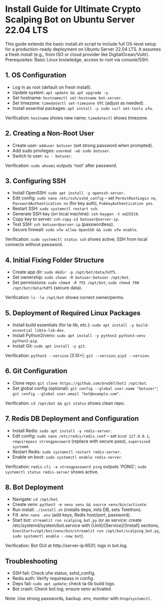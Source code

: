 # Install Guide for Ultimate Crypto Scalping Bot on Ubuntu Server 22.04 LTS

This guide extends the basic install.sh script to include full OS-level setup for a production-ready deployment on Ubuntu Server 22.04 LTS. It assumes a fresh install (e.g., from ISO or cloud provider like DigitalOcean/Vultr). Prerequisites: Basic Linux knowledge, access to root via console/SSH.

## 1. OS Configuration
- Log in as root (default on fresh install).
- Update system: `apt update && apt upgrade -y`.
- Set hostname: `hostnamectl set-hostname bot-server`.
- Set timezone: `timedatectl set-timezone UTC` (adjust as needed).
- Install essential packages: `apt install -y sudo curl net-tools ufw`.

Verification: `hostname` shows new name; `timedatectl` shows timezone.

## 2. Creating a Non-Root User
- Create user: `adduser botuser` (set strong password when prompted).
- Add sudo privileges: `usermod -aG sudo botuser`.
- Switch to user: `su - botuser`.

Verification: `sudo whoami` outputs 'root' after password.

## 3. Configuring SSH
- Install OpenSSH: `sudo apt install -y openssh-server`.
- Edit config: `sudo nano /etc/ssh/sshd_config` – set `PermitRootLogin no`, `PasswordAuthentication no` (for key auth), `PubkeyAuthentication yes`.
- Restart SSH: `sudo systemctl restart ssh`.
- Generate SSH key (on local machine): `ssh-keygen -t ed25519`.
- Copy key to server: `ssh-copy-id botuser@server-ip`.
- Test SSH: `ssh botuser@server-ip` (passwordless).
- Secure firewall: `sudo ufw allow OpenSSH && sudo ufw enable`.

Verification: `sudo systemctl status ssh` shows active; SSH from local connects without password.

## 4. Initial Fixing Folder Structure
- Create app dir: `sudo mkdir -p /opt/bot/data/hdf5`.
- Set ownership: `sudo chown -R botuser:botuser /opt/bot`.
- Set permissions: `sudo chmod -R 755 /opt/bot`; `sudo chmod 700 /opt/bot/data/hdf5` (secure data).

Verification: `ls -la /opt/bot` shows correct owner/perms.

## 5. Deployment of Required Linux Packages
- Install build essentials (for ta-lib, etc.): `sudo apt install -y build-essential libta-lib-dev`.
- Install Python3/venv: `sudo apt install -y python3 python3-venv python3-pip`.
- Install Git: `sudo apt install -y git`.

Verification: `python3 --version` (3.10+); `git --version`; `pip3 --version`.

## 6. Git Configuration
- Clone repo: `git clone https://github.com/brw567/bot1 /opt/bot`.
- Set global config (optional): `git config --global user.name "botuser"`; `git config --global user.email "bot@example.com"`.

Verification: `cd /opt/bot && git status` shows clean repo.

## 7. Redis DB Deployment and Configuration
- Install Redis: `sudo apt install -y redis-server`.
- Edit config: `sudo nano /etc/redis/redis.conf` – set `bind 127.0.0.1`, `requirepass strongpassword` (replace with secure pass), `supervised systemd`.
- Restart Redis: `sudo systemctl restart redis-server`.
- Enable on boot: `sudo systemctl enable redis-server`.

Verification: `redis-cli -a strongpassword ping` outputs 'PONG'; `sudo systemctl status redis-server` shows active.

## 8. Bot Deployment
- Navigate: `cd /opt/bot`.
- Create venv: `python3 -m venv venv && source venv/bin/activate`.
- Run install: `./install.sh` (installs deps, inits DB, sets Telethon).
- Fill .env: `nano .env` (add keys, Redis host/port, password).
- Start bot: `streamlit run scalping_bot.py` (or as service: create /etc/systemd/system/bot.service with [Unit]/[Service]/[Install] sections, `ExecStart=/opt/bot/venv/bin/streamlit run /opt/bot/scalping_bot.py`, `sudo systemctl enable --now bot`).

Verification: Bot GUI at http://server-ip:8501; logs in bot.log.

## Troubleshooting
- SSH fail: Check ufw status, sshd_config.
- Redis auth: Verify requirepass in config.
- Deps fail: `sudo apt update`; check ta-lib build logs.
- Bot crash: Check bot.log; ensure venv activated.

Note: Use strong passwords, backup .env, monitor with `htop`/`systemctl`.